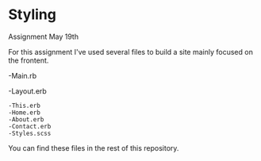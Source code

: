 Styling
=======

Assignment May 19th

For this assignment I've used several files to build a site mainly focused on the frontent.

-Main.rb

  -Layout.erb
  
    -This.erb
    -Home.erb
    -About.erb
    -Contact.erb
    -Styles.scss

You can find these files in the rest of this repository.
